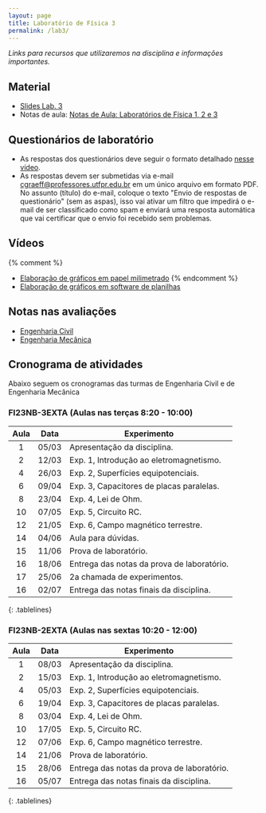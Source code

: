 ```yaml
---
layout: page
title: Laboratório de Física 3
permalink: /lab3/
---
```


*Links para recursos que utilizaremos na disciplina e informações importantes.*

## Material
- [Slides Lab. 3](https://github.com/cgraeff/cgraeff.github.io/raw/master/slideslab3.pdf)
- Notas de aula: [Notas de Aula: Laboratórios de Física 1, 2 e 3](https://github.com/cgraeff/NotasLab/raw/master/NotasLaboratorio.pdf)

## Questionários de laboratório
- As respostas dos questionários deve seguir o formato detalhado [nesse vídeo](https://www.youtube.com/watch?v=BIVszojx9B4).
- As respostas devem ser submetidas via e-mail [cgraeff@professores.utfpr.edu.br](mailto:cgraeff@professores.utfpr.edu.br) em um único arquivo em formato PDF. No assunto (título) do e-mail, coloque o texto "Envio de respostas de questionário" (sem as aspas), isso vai ativar um filtro que impedirá o e-mail de ser classificado como spam e enviará uma resposta automática que vai certificar que o envio foi recebido sem problemas.

## Vídeos
{% comment %}
- [Elaboração de gráficos em papel milimetrado](https://www.youtube.com/watch?v=YqKnV53UBDs&list=PLOaZLpYR0EZ5gLuFOneNgXdDREAapj-3V&index=5&t=2s)
{% endcomment %}
- [Elaboração de gráficos em software de planilhas](https://www.youtube.com/watch?v=x2kVREJWKGc&list=PLOaZLpYR0EZ5gLuFOneNgXdDREAapj-3V&index=6&t=2s)

## Notas nas avaliações
- [Engenharia Civil](https://docs.google.com/spreadsheets/d/1MKLaE08tRuGmSnN3v0KU5uthxdJl6UCJbtameIiRjGc/edit?usp=sharing)
- [Engenharia Mecânica](https://docs.google.com/spreadsheets/d/1FnFma83xDo1X4wQnLbFekp9vTCJS5znyhqJeqyv9zEQ/edit?usp=sharing)

## Cronograma de atividades
Abaixo seguem os cronogramas das turmas de Engenharia Civil e de Engenharia Mecânica

### FI23NB-3EXTA (Aulas nas terças 8:20 - 10:00)
<style>
.tablelines table, .tablelines td, .tablelines th {
        border: 1px solid black;
        }
</style>
|  Aula  | Data  | Experimento |
| :----: | :---: | ----------- |
|    1   | 05/03 | Apresentação da disciplina. |
|    2   | 12/03 | Exp. 1, Introdução ao eletromagnetismo. |
|    4   | 26/03 | Exp. 2, Superfícies equipotenciais. |
|    6   | 09/04 | Exp. 3, Capacitores de placas paralelas. |
|    8   | 23/04 | Exp. 4, Lei de Ohm. |
|   10   | 07/05 | Exp. 5, Circuito RC. |
|   12   | 21/05 | Exp. 6, Campo magnético terrestre. |
|   14   | 04/06 | Aula para dúvidas. |
|   15   | 11/06 | Prova de laboratório. |
|   16   | 18/06 | Entrega das notas da prova de laboratório. |
|   17   | 25/06 | 2a chamada de experimentos. |
|   16   | 02/07 | Entrega das notas finais da disciplina. |
{: .tablelines}

### FI23NB-2EXTA (Aulas nas sextas 10:20 - 12:00)
<style>
.tablelines table, .tablelines td, .tablelines th {
        border: 1px solid black;
        }
</style>
|  Aula  | Data  | Experimento |
| :----: | :---: | ------------- |
|    1   | 08/03 | Apresentação da disciplina. |
|    2   | 15/03 | Exp. 1, Introdução ao eletromagnetismo. |
|    4   | 05/03 | Exp. 2, Superfícies equipotenciais. |
|    6   | 19/04 | Exp. 3, Capacitores de placas paralelas. |
|    8   | 03/04 | Exp. 4, Lei de Ohm. |
|   10   | 17/05 | Exp. 5, Circuito RC. |
|   12   | 07/06 | Exp. 6, Campo magnético terrestre. |
|   14   | 21/06 | Prova de laboratório. |
|   15   | 28/06 | Entrega das notas da prova de laboratório. |
|   16   | 05/07 | Entrega das notas finais da disciplina. |
{: .tablelines}



